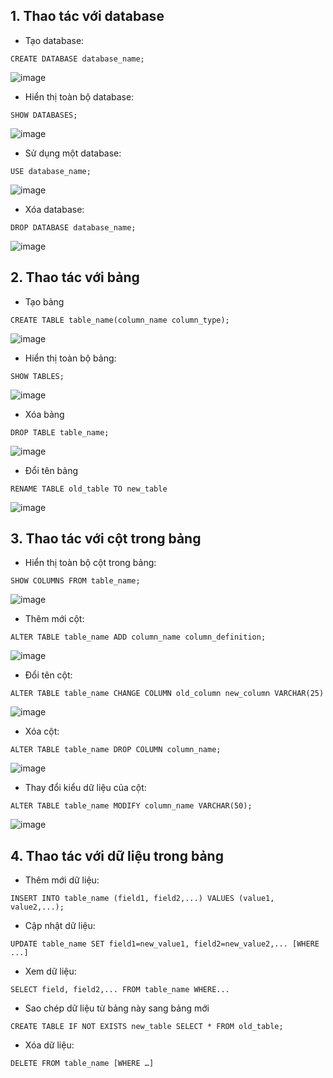## 1. Thao tác với database

- Tạo database:

```
CREATE DATABASE database_name;
```

![image](https://user-images.githubusercontent.com/111716161/191149487-187ee230-5aac-47c2-a119-7c014b3aede6.png)

- Hiển thị toàn bộ database:

```
SHOW DATABASES;
```

![image](https://user-images.githubusercontent.com/111716161/191149506-220a3176-119f-4390-81d9-eb2c1623054b.png)

- Sử dụng một database:

```
USE database_name;
```

![image](https://user-images.githubusercontent.com/111716161/191149524-29750dcc-6709-4153-aaae-4de905a10e54.png)

- Xóa database:

```
DROP DATABASE database_name;
```

![image](https://user-images.githubusercontent.com/111716161/191149569-f89de10f-0573-45f9-a8f2-3e1d66c51ed8.png)

## 2. Thao tác với bảng

- Tạo bảng

```
CREATE TABLE table_name(column_name column_type);
```

![image](https://user-images.githubusercontent.com/111716161/191151421-5ca4aaaa-2b9c-4f0f-b146-3336a31b65f1.png)

- Hiển thị toàn bộ bảng:

```
SHOW TABLES;
```

![image](https://user-images.githubusercontent.com/111716161/191151581-ed82c354-31aa-40e7-b65e-590e94b6d67d.png)

- Xóa bảng

```
DROP TABLE table_name;
```

![image](https://user-images.githubusercontent.com/111716161/191151656-6d67f7c5-856b-4732-a90f-714fdff808c3.png)

- Đổi tên bảng

```
RENAME TABLE old_table TO new_table
```

![image](https://user-images.githubusercontent.com/111716161/191151961-37791395-694e-4a6b-af86-4a8f31f9976d.png)

## 3. Thao tác với cột trong bảng

- Hiển thị toàn bộ cột trong bảng:

```
SHOW COLUMNS FROM table_name;
```

![image](https://user-images.githubusercontent.com/111716161/191152050-cad9c271-bb00-4224-9cee-2893b1fb7148.png)

- Thêm mới cột:

```
ALTER TABLE table_name ADD column_name column_definition;
```

![image](https://user-images.githubusercontent.com/111716161/191152189-d90cd382-b2df-4e72-b76a-ce8e972df1dc.png)

- Đổi tên cột:

```
ALTER TABLE table_name CHANGE COLUMN old_column new_column VARCHAR(25)
```

![image](https://user-images.githubusercontent.com/111716161/191152408-fae860e4-55b0-420b-afdb-7f8918c420f0.png)

- Xóa cột:

```
ALTER TABLE table_name DROP COLUMN column_name;
```

![image](https://user-images.githubusercontent.com/111716161/191152547-177eca52-97be-4c90-acd5-8ada963380bf.png)

- Thay đổi kiểu dữ liệu của cột:

```
ALTER TABLE table_name MODIFY column_name VARCHAR(50);
```

![image](https://user-images.githubusercontent.com/111716161/191152644-65aee1ea-b23b-4968-889d-134be25da2ab.png)

## 4. Thao tác với dữ liệu trong bảng

- Thêm mới dữ liệu:

```
INSERT INTO table_name (field1, field2,...) VALUES (value1, value2,...);
```

- Cập nhật dữ liệu:

```
UPDATE table_name SET field1=new_value1, field2=new_value2,... [WHERE ...]
```

- Xem dữ liệu:

```
SELECT field, field2,... FROM table_name WHERE...
```

- Sao chép dữ liệu từ bảng này sang bảng mới

```
CREATE TABLE IF NOT EXISTS new_table SELECT * FROM old_table;
```

- Xóa dữ liệu:

```
DELETE FROM table_name [WHERE …]
```


